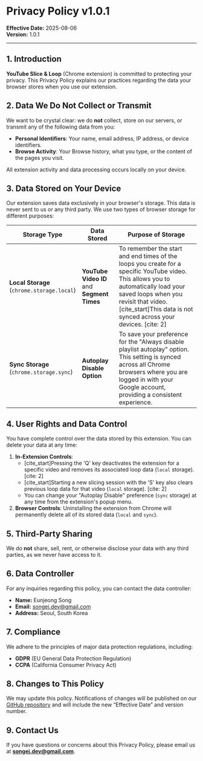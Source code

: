 # Privacy Policy v1.0.1

**Effective Date:** 2025-08-06  
**Version:** 1.0.1

---

## 1. Introduction
**YouTube Slice & Loop** (Chrome extension) is committed to protecting your privacy. This Privacy Policy explains our practices regarding the data your browser stores when you use our extension.

## 2. Data We Do Not Collect or Transmit
We want to be crystal clear: we do **not** collect, store on our servers, or transmit any of the following data from you:
- **Personal Identifiers**: Your name, email address, IP address, or device identifiers.
- **Browse Activity**: Your Browse history, what you type, or the content of the pages you visit.

All extension activity and data processing occurs locally on your device.

## 3. Data Stored on Your Device
Our extension saves data exclusively in your browser's storage. This data is never sent to us or any third party. We use two types of browser storage for different purposes:

| Storage Type          | Data Stored                                 | Purpose of Storage                                                                                                      |
| --------------------- | ------------------------------------------- | ----------------------------------------------------------------------------------------------------------------------- |
| **Local Storage**<br>(`chrome.storage.local`) | **YouTube Video ID** and **Segment Times** | To remember the start and end times of the loops you create for a specific YouTube video. This allows you to automatically load your saved loops when you revisit that video. [cite_start]This data is not synced across your devices. [cite: 2] |
| **Sync Storage**<br>(`chrome.storage.sync`) | **Autoplay Disable Option** | To save your preference for the "Always disable playlist autoplay" option. This setting is synced across all Chrome browsers where you are logged in with your Google account, providing a consistent experience. |

## 4. User Rights and Data Control
You have complete control over the data stored by this extension. You can delete your data at any time:
1.  **In-Extension Controls**: 
    - [cite_start]Pressing the 'Q' key deactivates the extension for a specific video and removes its associated loop data (`local` storage). [cite: 2]
    - [cite_start]Starting a new slicing session with the 'S' key also clears previous loop data for that video (`local` storage). [cite: 2]
    - You can change your "Autoplay Disable" preference (`sync` storage) at any time from the extension's popup menu.
2.  **Browser Controls**: Uninstalling the extension from Chrome will permanently delete all of its stored data (`local` and `sync`).

## 5. Third-Party Sharing
We do **not** share, sell, rent, or otherwise disclose your data with any third parties, as we never have access to it.

## 6. Data Controller
For any inquiries regarding this policy, you can contact the data controller:
- **Name:** Eunjeong Song
- **Email:** songej.dev@gmail.com
- **Address:** Seoul, South Korea

## 7. Compliance
We adhere to the principles of major data protection regulations, including:
- **GDPR** (EU General Data Protection Regulation)
- **CCPA** (California Consumer Privacy Act)

## 8. Changes to This Policy
We may update this policy. Notifications of changes will be published on our [GitHub repository](https://github.com/songej/youtube_slice_loop/) and will include the new “Effective Date” and version number.

## 9. Contact Us
If you have questions or concerns about this Privacy Policy, please email us at **songej.dev@gmail.com**.